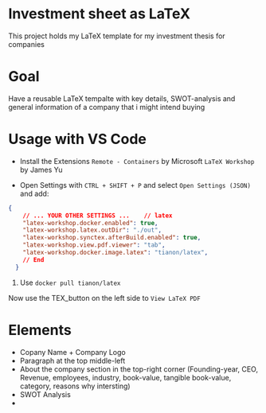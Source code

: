 # Investment sheet as LaTeX
This project holds my LaTeX template for my investment thesis for companies


# Goal
Have a reusable LaTeX tempalte with key details, SWOT-analysis and general information of a company that i might intend buying


# Usage with VS Code
- Install the Extensions
`Remote - Containers` by Microsoft
`LaTeX Workshop` by James Yu

- Open Settings with `CTRL + SHIFT + P` and select `Open Settings (JSON)` and add:
```json
{
    // ... YOUR OTHER SETTINGS ...    // latex
    "latex-workshop.docker.enabled": true,
    "latex-workshop.latex.outDir": "./out",
    "latex-workshop.synctex.afterBuild.enabled": true,
    "latex-workshop.view.pdf.viewer": "tab",
    "latex-workshop.docker.image.latex": "tianon/latex",
    // End
  }
```

1. Use `docker pull tianon/latex`

Now use the TEX_button on the left side to `View LaTeX PDF`




# Elements
- Copany Name + Company Logo
- Paragraph at the top middle-left
- About the company section in the top-right corner (Founding-year, CEO, Revenue, employees, industry, book-value, tangible book-value, category, reasons why intersting)
- SWOT Analysis
-
